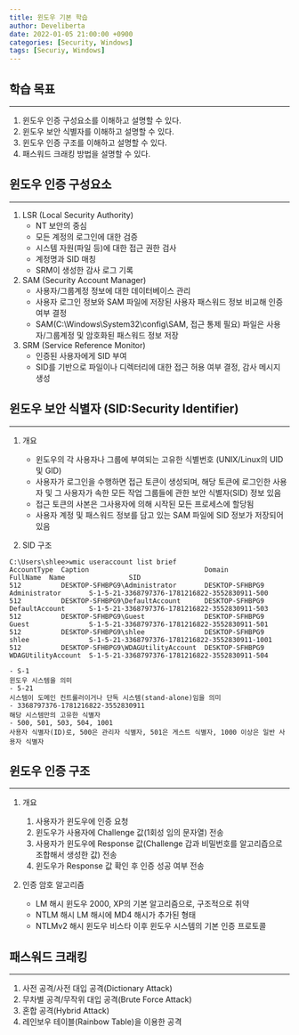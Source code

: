 ```yaml
---
title: 윈도우 기본 학습
author: Develiberta
date: 2022-01-05 21:00:00 +0900
categories: [Security, Windows]
tags: [Securiy, Windows]
---
```



## 학습 목표
---
1. 윈도우 인증 구성요소를 이해하고 설명할 수 있다.
2. 윈도우 보안 식별자를 이해하고 설명할 수 있다.
3. 윈도우 인증 구조를 이해하고 설명할 수 있다.
4. 패스워드 크래킹 방법을 설명할 수 있다.

## 윈도우 인증 구성요소
---
1. LSR (Local Security Authority)
	- NT 보안의 중심
	- 모든 계정의 로그인에 대한 검증
	- 시스템 자원(파일 등)에 대한 접근 권한 검사
	- 계정명과 SID 매칭
	- SRM이 생성한 감사 로그 기록
2. SAM (Security Account Manager)
	- 사용자/그룹계정 정보에 대한 데이터베이스 관리
	- 사용자 로그인 정보와 SAM 파일에 저장된 사용자 패스워드 정보 비교해 인증 여부 결정
	- SAM(C:\Windows\System32\config\SAM, 접근 통제 필요) 파일은 사용자/그룹계정 및 암호화된 패스워드 정보 저장
3. SRM (Service Reference Monitor)
	- 인증된 사용자에게 SID 부여
	- SID를 기반으로 파일이나 디렉터리에 대한 접근 허용 여부 결정, 감사 메시지 생성

## 윈도우 보안 식별자 (SID:Security Identifier)
---
1. 개요
	- 윈도우의 각 사용자나 그룹에 부여되는 고유한 식별번호 (UNIX/Linux의 UID 및 GID)
	- 사용자가 로그인을 수행하면 접근 토큰이 생성되며, 해당 토큰에 로그인한 사용자 및 그 사용자가 속한 모든 작업 그룹들에 관한 보안 식별자(SID) 정보 있음
	- 접근 토큰의 사본은 그사용자에 의해 시작된 모든 프로세스에 할당됨
	- 사용자 계정 및 패스워드 정보를 담고 있는 SAM 파일에 SID 정보가 저장되어 있음

2. SID 구조
```console
C:\Users\shlee>wmic useraccount list brief
AccountType  Caption                             Domain           FullName  Name                SID                     
512          DESKTOP-SFHBPG9\Administrator       DESKTOP-SFHBPG9            Administrator       S-1-5-21-3368797376-1781216822-3552830911-500
512          DESKTOP-SFHBPG9\DefaultAccount      DESKTOP-SFHBPG9            DefaultAccount      S-1-5-21-3368797376-1781216822-3552830911-503
512          DESKTOP-SFHBPG9\Guest               DESKTOP-SFHBPG9            Guest               S-1-5-21-3368797376-1781216822-3552830911-501
512          DESKTOP-SFHBPG9\shlee               DESKTOP-SFHBPG9            shlee               S-1-5-21-3368797376-1781216822-3552830911-1001
512          DESKTOP-SFHBPG9\WDAGUtilityAccount  DESKTOP-SFHBPG9            WDAGUtilityAccount  S-1-5-21-3368797376-1781216822-3552830911-504
```
	- S-1
	윈도우 시스템을 의미
	- 5-21
	시스템이 도메인 컨트롤러이거나 단독 시스템(stand-alone)임을 의미
	- 3368797376-1781216822-3552830911
	해당 시스템만의 고유한 식별자
	- 500, 501, 503, 504, 1001
	사용자 식별자(ID)로, 500은 관리자 식별자, 501은 게스트 식별자, 1000 이상은 일반 사용자 식별자

## 윈도우 인증 구조
---
1. 개요
	1. 사용자가 윈도우에 인증 요청
	2. 윈도우가 사용자에 Challenge 값(1회성 임의 문자열) 전송
	3. 사용자가 윈도우에 Response 값(Challenge 갑과 비밀번호를 알고리즙으로 조합해서 생성한 값) 전송
	4. 윈도우가 Response 값 확인 후 인증 성공 여부 전송
	
2. 인증 암호 알고리즘
	- LM 해시
	윈도우 2000, XP의 기본 알고리즘으로, 구조적으로 취약
	- NTLM 해시
	LM 해시에 MD4 해시가 추가된 형태
	- NTLMv2 해시
	윈도우 비스타 이후 윈도우 시스템의 기본 인증 프로토콜
	
## 패스워드 크래킹
---
1. 사전 공격/사전 대입 공격(Dictionary Attack)
2. 무차별 공격/무작위 대입 공격(Brute Force Attack)
3. 혼합 공격(Hybrid Attack)
4. 레인보우 테이블(Rainbow Table)을 이용한 공격